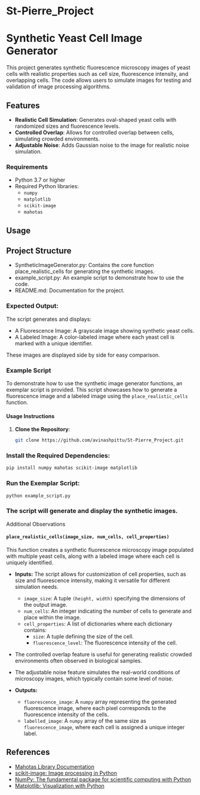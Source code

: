 # St-Pierre_Project
# Synthetic Yeast Cell Image Generator

This project generates synthetic fluorescence microscopy images of yeast cells with realistic properties such as cell size, fluorescence intensity, and overlapping cells. The code allows users to simulate images for testing and validation of image processing algorithms.

## Features

- **Realistic Cell Simulation**: Generates oval-shaped yeast cells with randomized sizes and fluorescence levels.
- **Controlled Overlap**: Allows for controlled overlap between cells, simulating crowded environments.
- **Adjustable Noise**: Adds Gaussian noise to the image for realistic noise simulation.

### Requirements

- Python 3.7 or higher
- Required Python libraries:
  - `numpy`
  - `matplotlib`
  - `scikit-image`
  - `mahotas`

## Usage

## Project Structure

  - SyntheticImageGenerator.py: Contains the core function place_realistic_cells for generating the synthetic images.
  - example_script.py: An example script to demonstrate how to use the code.
  - README.md: Documentation for the project.

### Expected Output:
The script generates and displays:

  - A Fluorescence Image: A grayscale image showing synthetic yeast cells.
  - A Labeled Image: A color-labeled image where each yeast cell is marked with a unique identifier.

These images are displayed side by side for easy comparison.

### Example Script

To demonstrate how to use the synthetic image generator functions, an exemplar script is provided. This script showcases how to generate a fluorescence image and a labeled image using the `place_realistic_cells` function.

#### Usage Instructions

1. **Clone the Repository**:
   ```bash
   git clone https://github.com/avinashpittu/St-Pierre_Project.git

### Install the Required Dependencies:

```bash
pip install numpy mahotas scikit-image matplotlib
```

### Run the Exemplar Script:

```bash
python example_script.py
```

### The script will generate and display the synthetic images.


Additional Observations


#### `place_realistic_cells(image_size, num_cells, cell_properties)`

This function creates a synthetic fluorescence microscopy image populated with multiple yeast cells, along with a labeled image where each cell is uniquely identified.

- **Inputs:** The script allows for customization of cell properties, such as size and fluorescence intensity, making it versatile for different simulation needs.
  
  - `image_size`: A tuple `(height, width)` specifying the dimensions of the output image.
  - `num_cells`: An integer indicating the number of cells to generate and place within the image.
  - `cell_properties`: A list of dictionaries where each dictionary contains:
    - `size`: A tuple defining the size of the cell.
    - `fluorescence_level`: The fluorescence intensity of the cell.
      
- The controlled overlap feature is useful for generating realistic crowded environments often observed in biological samples.
- The adjustable noise feature simulates the real-world conditions of microscopy images, which typically contain some level of noise.

- **Outputs:**
  - `fluorescence_image`: A `numpy` array representing the generated fluorescence image, where each pixel corresponds to the fluorescence intensity of the cells.
  - `labelled_image`: A `numpy` array of the same size as `fluorescence_image`, where each cell is assigned a unique integer label.

## References

- [Mahotas Library Documentation](https://mahotas.readthedocs.io/en/latest/)
- [scikit-image: Image processing in Python](https://scikit-image.org/)
- [NumPy: The fundamental package for scientific computing with Python](https://numpy.org/)
- [Matplotlib: Visualization with Python](https://matplotlib.org/)


